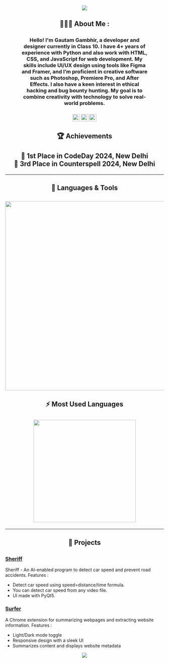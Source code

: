 
<h1 align="center">
  <a href="https://git.io/typing-svg">
    <img src="https://readme-typing-svg.herokuapp.com?font=Fira+Code&size=30&pause=1000&color=53DA54&background=04FF7600&center=true&vCenter=true&width=500&lines=This+is+Gautam+Gambhir!;Turning+Ideas+into+reality!">
  </a>
</h1>

<h2 align="center">👨🏻‍💻 About Me :<h2>

### <p align="center" style="margin-left: 50px; margin-right: 50px; margin-bottom: 25px;">Hello! I'm <strong>Gautam Gambhir</strong>, a developer and designer currently in Class 10. I have 4+ years of experience with Python and also work with HTML, CSS, and JavaScript for web development. My skills include UI/UX design using tools like Figma and Framer, and I’m proficient in creative software such as Photoshop, Premiere Pro, and After Effects. I also have a keen interest in ethical hacking and bug bounty hunting. My goal is to combine creativity with technology to solve real-world problems.</p>

<p align="center">
  <a href="mailto:ggambhir1919@gmail.com"><img src="https://img.shields.io/badge/Gmail-D14836?style=for-the-badge&logo=gmail&logoColor=white" height=23></a>
  <a href="https://github.com/gautamxgambhir"><img src="https://img.shields.io/badge/GitHub-100000?style=for-the-badge&logo=github&logoColor=white" height=23></a>
  <a href="https://instagram.com/gautamxgambhir"><img src="https://img.shields.io/badge/Instagram-E4405F?style=for-the-badge&logo=instagram&logoColor=white" height=23></a>
</p>

<h2 align="center">🏆 Achievements<h2>

<p align="center">🥇 <b>1st Place</b> in <b>CodeDay 2024</b>, New Delhi  
<br>🥉 <b>3rd Place</b> in <b>Counterspell 2024</b>, New Delhi  </p>

---

<h2 align="center">🔧 Languages & Tools<h2>
<p align="center">
  <img src="https://skillicons.dev/icons?i=py,html,css,js,figma,photoshop,premiere,aftereffects,audition,arduino,bash,git,vscode,linux&perline=10" width="600px">
</p>

<h2 align="center">⚡ Most Used Languages <h2>
<p align="center">
  <a href="https://github.com/gautamxgambhir">
    <img src="https://github-readme-stats.vercel.app/api/top-langs/?username=gautamxgambhir&layout=compact&title_color=ffffff&text_color=ffffff&bg_color=20232a&border_color=61dafb&hide_border=true&langs_count=4" width="325px">
  </a>
</p>

---

<h2 align="center">🚀 Projects<h2>


### [Sheriff](https://github.com/gautamxgambhir/sheriff)
Sheriff - An AI-enabled program to detect car speed and prevent road accidents. Features : 
- Detect car speed using speed=distance/time formula.
- You can detect car speed from any video file.
- UI made with PyQt5.

### [Surfer](https://github.com/gautamxgambhir/surfer)
A Chrome extension for summarizing webpages and extracting website information. Features :  
- Light/Dark mode toggle  
- Responsive design with a sleek UI  
- Summarizes content and displays website metadata  

<p align="center">
  <img src="https://capsule-render.vercel.app/api?type=waving&color=53da54&height=100&section=footer&opacity=0.6&width=100%"/>
</p>

